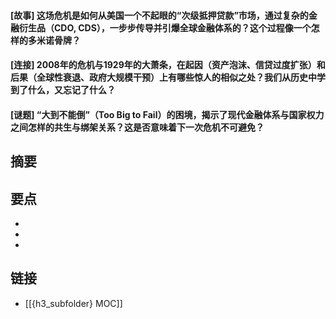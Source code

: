 #### [故事] 这场危机是如何从美国一个不起眼的“次级抵押贷款”市场，通过复杂的金融衍生品（CDO, CDS），一步步传导并引爆全球金融体系的？这个过程像一个怎样的多米诺骨牌？


#### [连接] 2008年的危机与1929年的大萧条，在起因（资产泡沫、信贷过度扩张）和后果（全球性衰退、政府大规模干预）上有哪些惊人的相似之处？我们从历史中学到了什么，又忘记了什么？


#### [谜题] “大到不能倒”（Too Big to Fail）的困境，揭示了现代金融体系与国家权力之间怎样的共生与绑架关系？这是否意味着下一次危机不可避免？


## 摘要


## 要点

- 
- 
- 

## 链接

- [[{h3_subfolder} MOC]]
